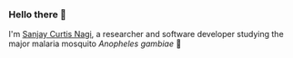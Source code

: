 ### Hello there 👋

I'm [Sanjay Curtis Nagi](https://www.sanjaycnagi.com), a researcher and software developer studying the major malaria mosquito *Anopheles gambiae* 🦟
